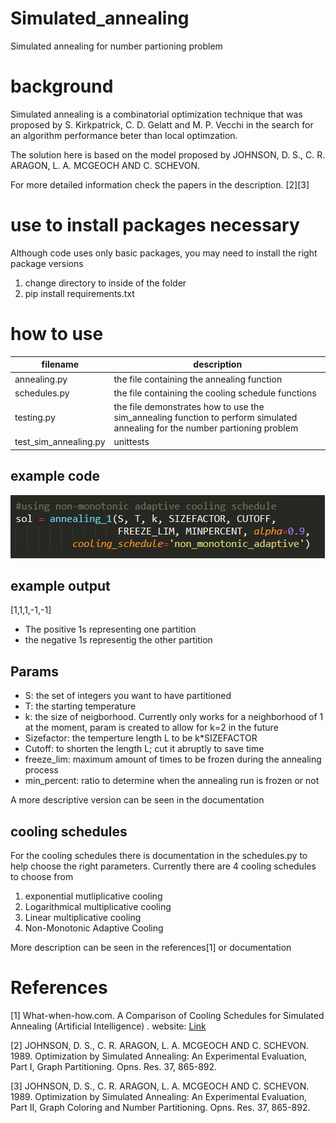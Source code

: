 # Simulated_annealing
 Simulated annealing for number partioning problem

# background
Simulated annealing is a combinatorial optimization technique that was proposed by S. Kirkpatrick, C. D. Gelatt and M. P. Vecchi in the search for an algorithm performance beter than local optimzation. 

The solution here is based on the model proposed by JOHNSON, D. S., C. R. ARAGON, L. A. MCGEOCH AND C.
SCHEVON.

For more detailed information check the papers in the description. [2][3]

# use to install packages necessary

Although code uses only basic packages, you may need to install the right package versions

1. change directory to inside of the folder
2. pip install requirements.txt

# how to use

| filename | description|
|----------|------------|
| annealing.py | the file containing the annealing function |
| schedules.py | the file containing the cooling schedule functions |
| testing.py | the file demonstrates how to use the sim_annealing function to perform simulated annealing for the number partioning problem |
| test_sim_annealing.py | unittests|

## example code
![example](images/example.PNG)

## example output

[1,1,1,-1,-1]

- The positive 1s representing one partition
- the negative 1s representig the other partition

## Params
 - S: the set of integers you want to have partitioned
 - T: the starting temperature
 - k: the size of neigborhood. Currently only works for a neighborhood of 1 at the moment, param is created to allow for k=2 in the future
 - Sizefactor: the temperture length L to be k*SIZEFACTOR
 - Cutoff: to shorten the length L; cut it abruptly to save time
 - freeze_lim: maximum amount of times to be frozen during the annealing process
 - min_percent: ratio to determine when the annealing run is frozen or not

A more descriptive version can be seen in the documentation

## cooling schedules

For the cooling schedules there is documentation in the schedules.py to help choose the right parameters.
Currently there are 4 cooling schedules to choose from

1. exponential mutliplicative cooling
2. Logarithmical multiplicative cooling 
3. Linear multiplicative cooling
4. Non-Monotonic Adaptive Cooling

More description can be seen in the references[1] or documentation


# References
 
[1] What-when-how.com. A Comparison of Cooling Schedules for Simulated Annealing (Artificial Intelligence) .  website: [Link](http://what-when-how.com/artificial-intelligence/a-comparison-of-cooling-schedules-for-simulated-annealing-artificial-intelligence/#:~:text=Cooling%20Schedule%3A%20Temperature%20control%20method,transitions%20for%20each%20temperature%20value)

[2] JOHNSON, D. S., C. R. ARAGON, L. A. MCGEOCH AND C.
SCHEVON. 1989. Optimization by Simulated Annealing:
An Experimental Evaluation, Part I, Graph Partitioning.
Opns. Res. 37, 865-892.

[3] JOHNSON, D. S., C. R. ARAGON, L. A. MCGEOCH AND C.
SCHEVON. 1989. Optimization by Simulated Annealing:
An Experimental Evaluation, Part II, Graph Coloring and Number Partitioning.
Opns. Res. 37, 865-892.
